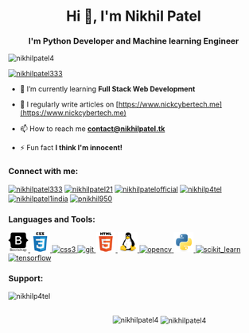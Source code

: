 <h1 align="center">Hi 👋, I'm Nikhil Patel</h1>
<h3 align="center">I'm Python Developer and Machine learning Engineer</h3>

<p align="left"> <img src="https://komarev.com/ghpvc/?username=nikhilpatel4&label=Profile%20views&color=0e75b6&style=flat" alt="nikhilpatel4" /> </p>

<p align="left"> <a href="https://twitter.com/nikhilpatel333" target="blank"><img src="https://img.shields.io/twitter/follow/nikhilpatel333?logo=twitter&style=for-the-badge" alt="nikhilpatel333" /></a> </p>

- 🌱 I’m currently learning **Full Stack Web Development**

- 📝 I regularly write articles on [https://www.nickcybertech.me](https://www.nickcybertech.me)

- 📫 How to reach me **contact@nikhilpatel.tk**

- ⚡ Fun fact **I think I'm innocent!**

<h3 align="left">Connect with me:</h3>
<p align="left">
<a href="https://twitter.com/nikhilpatel333" target="blank"><img align="center" src="https://raw.githubusercontent.com/rahuldkjain/github-profile-readme-generator/master/src/images/icons/Social/twitter.svg" alt="nikhilpatel333" height="30" width="40" /></a>
<a href="https://linkedin.com/in/nikhilpatel21" target="blank"><img align="center" src="https://raw.githubusercontent.com/rahuldkjain/github-profile-readme-generator/master/src/images/icons/Social/linked-in-alt.svg" alt="nikhilpatel21" height="30" width="40" /></a>
<a href="https://fb.com/nikhilpatelofficial" target="blank"><img align="center" src="https://raw.githubusercontent.com/rahuldkjain/github-profile-readme-generator/master/src/images/icons/Social/facebook.svg" alt="nikhilpatelofficial" height="30" width="40" /></a>
<a href="https://instagram.com/nikhilp4tel" target="blank"><img align="center" src="https://raw.githubusercontent.com/rahuldkjain/github-profile-readme-generator/master/src/images/icons/Social/instagram.svg" alt="nikhilp4tel" height="30" width="40" /></a>
<a href="https://www.youtube.com/c/nikhilpatel1india" target="blank"><img align="center" src="https://raw.githubusercontent.com/rahuldkjain/github-profile-readme-generator/master/src/images/icons/Social/youtube.svg" alt="nikhilpatel1india" height="30" width="40" /></a>
<a href="https://www.hackerrank.com/pnikhil950" target="blank"><img align="center" src="https://raw.githubusercontent.com/rahuldkjain/github-profile-readme-generator/master/src/images/icons/Social/hackerrank.svg" alt="pnikhil950" height="30" width="40" /></a>
</p>

<h3 align="left">Languages and Tools:</h3>
<p align="left">
  <a href="https://getbootstrap.com" target="_blank" rel="noreferrer"> <img src="https://raw.githubusercontent.com/devicons/devicon/master/icons/bootstrap/bootstrap-plain-wordmark.svg" alt="bootstrap" width="40" height="40"/> </a> 
  <a href="https://www.w3schools.com/css/" target="_blank" rel="noreferrer"> <img src="https://raw.githubusercontent.com/devicons/devicon/master/icons/css3/css3-original-wordmark.svg" alt="css3" width="40" height="40"/> </a> 
  <a href="https://www.w3schools.com/django/index.php" target="_blank" rel="noreferrer"> <img src="https://img.icons8.com/color/48/django.png" alt="css3" width="40" height="40"/> </a>
  <a href="https://www.djangoproject.com/" target="_blank" rel="noreferrer">  <img src="https://www.vectorlogo.zone/logos/git-scm/git-scm-icon.svg" alt="git" width="40" height="40"/> </a>
  <a href="https://www.w3.org/html/" target="_blank" rel="noreferrer"> <img src="https://raw.githubusercontent.com/devicons/devicon/master/icons/html5/html5-original-wordmark.svg" alt="html5" width="40" height="40"/> </a> 
  <a href="https://www.linux.org/" target="_blank" rel="noreferrer"> <img src="https://raw.githubusercontent.com/devicons/devicon/master/icons/linux/linux-original.svg" alt="linux" width="40" height="40"/> </a> 
  <a href="https://opencv.org/" target="_blank" rel="noreferrer"> <img src="https://www.vectorlogo.zone/logos/opencv/opencv-icon.svg" alt="opencv" width="40" height="40"/> </a>
  <a href="https://www.python.org" target="_blank" rel="noreferrer"> <img src="https://raw.githubusercontent.com/devicons/devicon/master/icons/python/python-original.svg" alt="python" width="40" height="40"/> </a> <a href="https://scikit-learn.org/" target="_blank" rel="noreferrer"> <img src="https://upload.wikimedia.org/wikipedia/commons/0/05/Scikit_learn_logo_small.svg" alt="scikit_learn" width="40" height="40"/> </a> <a href="https://www.tensorflow.org" target="_blank" rel="noreferrer"> <img src="https://www.vectorlogo.zone/logos/tensorflow/tensorflow-icon.svg" alt="tensorflow" width="40" height="40"/> </a> </p>

<h3 align="left">Support:</h3>
<p><a href="https://www.buymeacoffee.com/nikhilp4tel"> <img align="left" src="https://cdn.buymeacoffee.com/buttons/v2/default-yellow.png" height="50" width="210" alt="nikhilp4tel" /></a></p><br><br>

<p><img align="left" src="https://github-readme-stats.vercel.app/api/top-langs?username=nikhilpatel4&show_icons=true&locale=en&layout=compact" alt="nikhilpatel4" /></p>

<p>&nbsp;<img align="center" src="https://github-readme-stats.vercel.app/api?username=nikhilpatel4&show_icons=true&locale=en" alt="nikhilpatel4" /></p>
